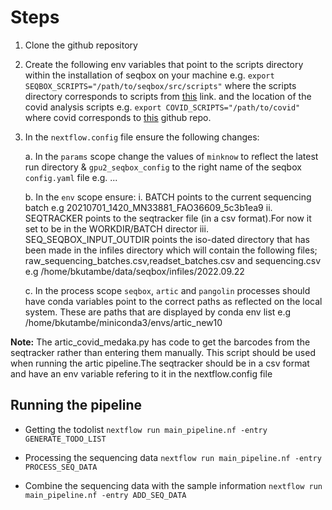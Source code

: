 # Steps

1. Clone the github repository
2. Create the following env variables that point to the scripts directory within the installation of seqbox on your machine e.g. `export SEQBOX_SCRIPTS="/path/to/seqbox/src/scripts"` where the scripts directory corresponds to scripts from [this](https://github.com/flashton2003/seqbox/tree/master/src/scripts) link. and the location of the covid analysis scripts e.g. `export COVID_SCRIPTS="/path/to/covid"` where covid corresponds to [this](https://github.com/flashton2003/covid) github repo.

3. In the `nextflow.config` file ensure the following changes:

    a. In the `params` scope change the values of `minknow` to reflect the latest run directory & `gpu2_seqbox_config` to the right name of the seqbox `config.yaml` file e.g. ...

    b. In the `env` scope ensure:
        i. BATCH points to the current sequencing batch e.g 20210701_1420_MN33881_FAO36609_5c3b1ea9
        ii. SEQTRACKER points to the seqtracker file (in a csv format).For now it set to be in the WORKDIR/BATCH director
        iii. SEQ_SEQBOX_INPUT_OUTDIR points the iso-dated directory that has been made in the infiles directory which will contain the following files; raw_sequencing_batches.csv,readset_batches.csv and sequencing.csv e.g /home/bkutambe/data/seqbox/infiles/2022.09.22

    c. In the process scope `seqbox`, `artic` and `pangolin` processes should have conda variables point to the correct paths as reflected on the local system. These are paths that are displayed by conda env list e.g /home/bkutambe/miniconda3/envs/artic_new10

**Note:** The artic_covid_medaka.py has code to get the barcodes from the seqtracker rather than entering them manually. This script should be used when running the artic pipeline.The seqtracker should be in a csv format and have an env variable refering to it in the nextflow.config file

## Running the pipeline

* Getting the todolist
`nextflow run main_pipeline.nf -entry GENERATE_TODO_LIST`

* Processing the sequencing data
`nextflow run main_pipeline.nf -entry PROCESS_SEQ_DATA`

* Combine the sequencing data with the sample information 
`nextflow run main_pipeline.nf -entry ADD_SEQ_DATA`
